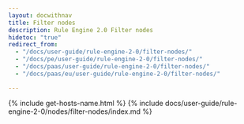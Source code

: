 ```yaml
---
layout: docwithnav
title: Filter nodes
description: Rule Engine 2.0 Filter nodes
hidetoc: "true"
redirect_from:
  - "/docs/user-guide/rule-engine-2-0/filter-nodes/"
  - "/docs/pe/user-guide/rule-engine-2-0/filter-nodes/"
  - "/docs/paas/user-guide/rule-engine-2-0/filter-nodes/"
  - "/docs/paas/eu/user-guide/rule-engine-2-0/filter-nodes/"

---
```


{% include get-hosts-name.html %}
{% include docs/user-guide/rule-engine-2-0/nodes/filter-nodes/index.md %}
